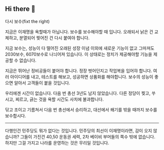 ## Hi there 👋

다시 보수(fixt the right)

지금은 이재명을 욕할때가 아닙니다.
보수를 보수해야할 때 입니다.
오래되서 낡은 건 교체하고, 분열되어 찢어진 건 다시 붙여야 합니다.

지금 보수는, 성능이 다 떨어진 오래된 성장 이념 이외에 새로운 기능이 없고
그마져도 2030보수, 6070보수로 나늬어져 있습니다.
이 상태로는 정치가 제공해야할 기능을 제공할 수 없습니다.

지금은 뛰어난 정비공들이 붙어야 합니다. 
정장 벗어던지고 작업복을 입어햐 합니다.
여러 아이디어를 내고, 테스트를 해보고, 성공하면 상품화를 해야합니다.
보수의 성능이 좋으면 알아서 고객들이 붙을 것입니다.

우리에겐 시간이 없습니다. 다음 번 총선 3년도 남지 않았습니다.
다른 정당이 찢고, 쑤시고, 찌르고, 긁는 것을 욕할 시간도 사치에 불과합니다.

닦고 조이고 기름쳐서
다음 번 총선에서 승리하고, 대선에서 쐐기를 밖을 때까지
보수를 보수합시다.  


----------------------------------------------

다행인건 민주당도 뭐가 없다는 것입니다. 민주당의 최선이 이재명이라면, 감이 오지 않습니까?
그들이 가진건 40,50 운동권 세력, 2차 베이비 부머들의 쪽수 밖에 없습니다.
하지만 그걸 가지고 나라를 운영하는 것은 무리일 것입니다.

<!--
**dasibosu/dasibosu** is a ✨ _special_ ✨ repository because its `README.md` (this file) appears on your GitHub profile.

Here are some ideas to get you started:

- 🔭 I’m currently working on ...
- 🌱 I’m currently learning ...
- 👯 I’m looking to collaborate on ...
- 🤔 I’m looking for help with ...
- 💬 Ask me about ...
- 📫 How to reach me: ...
- 😄 Pronouns: ...
- ⚡ Fun fact: ...
-->

